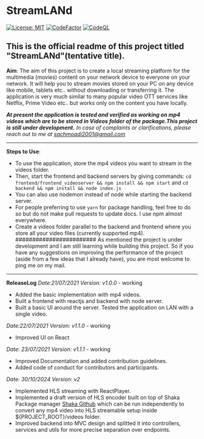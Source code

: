 # StreamLANd
[![License: MIT](https://img.shields.io/badge/License-MIT-yellow.svg)](https://opensource.org/licenses/MIT) [![CodeFactor](https://www.codefactor.io/repository/github/sachmo99/streamland/badge)](https://www.codefactor.io/repository/github/sachmo99/streamland) [![CodeQL](https://github.com/sachmo99/StreamLANd/actions/workflows/codeql-analysis.yml/badge.svg?branch=sachmo-dev)](https://github.com/sachmo99/StreamLANd/actions/workflows/codeql-analysis.yml)

## This is the official readme of this project titled "StreamLANd"(tentative title).

**Aim**: The aim of this project is to create a local streaming platform for the multimedia (movies) content on your network device to everyone on your network. It will help you to stream movies stored on your PC on any device like mobile, tablets etc.. without downloading or transferring it. The application is very much similar to many popular video OTT services like Netflix, Prime Video etc.. but works only on the content you have locally.

***At present the application is tested and verified as working on mp4 videos which are to be stored in Videos folder of the package.This project is still under development.***
*In case of complaints or clarifications, please reach out to me at sachmoadi2001@gmail.com*

---

**Steps to Use**:
- To use the application, store the mp4 videos you want to stream in the videos folder.
- Then, start the frontend and backend servers by giving commands: ```cd frontend/frontend_videoserver && npm install && npm start``` and ```cd backend && npm install && node index.js```
- You can also use nodemon instead of node while starting the backend server.
- For people preferring to use ```yarn``` for package handling, feel free to do so but do not make pull requests to update docs. I use npm almost everywhere.
- Create a videos folder parallel to the backend and frontend where you store all your video files (currently supported mp4).
########################
As mentioned the project is under development and I am still learning while building this project. So if you have any suggestions on improving the performance of the project (aside from a few ideas that I already have), you are most welcome to ping me on my mail. 

---
**ReleaseLog**
*Date:21/07/2021*
*Version: v1.0.0* - working
- Added the basic implementation with mp4 videos.
- Built a frontend with reactjs and backend with node server.
- Built a basic UI around the server. Tested the application on LAN with a single video.  

*Date:22/07/2021*
*Version: v1.1.0* - working
- Improved UI on React

*Date: 23/07/2021*
*Version: v1.1.1* - working
- Improved Documentation and added contribution guidelines.
- Added code of conduct for contributors and participants.

*Date: 30/10/2024*
*Version: v2*
- Implemented HLS streaming with ReactPlayer.
- Implemented a draft version of HLS encoder built on top of Shaka Package manager [Shaka Github](https://github.com/shaka-project/shaka-packager) which can be run independently to convert any mp4 video into HLS streamable setup inside ${PROJECT_ROOT}/videos folder.
- Improved backend into MVC design and splitted it into controllers, services and utils for more precise separation over endpoints.

